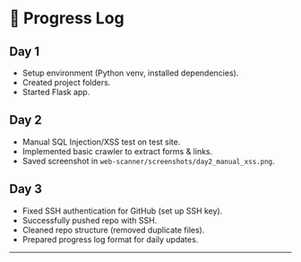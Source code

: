 
# 📅 Progress Log

## Day 1
- Setup environment (Python venv, installed dependencies).
- Created project folders.
- Started Flask app.

## Day 2
- Manual SQL Injection/XSS test on test site.
- Implemented basic crawler to extract forms & links.
- Saved screenshot in `web-scanner/screenshots/day2_manual_xss.png`.

## Day 3
- Fixed SSH authentication for GitHub (set up SSH key).
- Successfully pushed repo with SSH.
- Cleaned repo structure (removed duplicate files).
- Prepared progress log format for daily updates.

---

